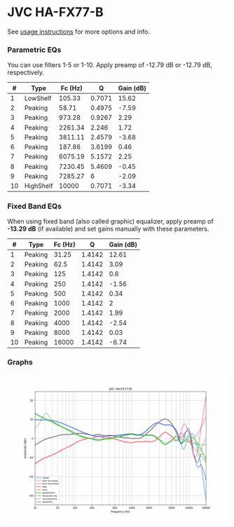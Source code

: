 # JVC HA-FX77-B
See [usage instructions](https://github.com/jaakkopasanen/AutoEq#usage) for more options and info.

### Parametric EQs
You can use filters 1-5 or 1-10. Apply preamp of -12.79 dB or -12.79 dB, respectively.

|   # | Type      |   Fc (Hz) |      Q |   Gain (dB) |
|-----|-----------|-----------|--------|-------------|
|   1 | LowShelf  |    105.33 | 0.7071 |       15.62 |
|   2 | Peaking   |     58.71 | 0.4975 |       -7.59 |
|   3 | Peaking   |    973.28 | 0.9267 |        2.29 |
|   4 | Peaking   |   2261.34 | 2.246  |        1.72 |
|   5 | Peaking   |   3811.11 | 2.4579 |       -3.68 |
|   6 | Peaking   |    187.86 | 3.6199 |        0.46 |
|   7 | Peaking   |   6075.19 | 5.1572 |        2.25 |
|   8 | Peaking   |   7230.45 | 5.4609 |       -0.45 |
|   9 | Peaking   |   7285.27 | 6      |       -2.09 |
|  10 | HighShelf |  10000    | 0.7071 |       -3.34 |

### Fixed Band EQs
When using fixed band (also called graphic) equalizer, apply preamp of **-13.29 dB** (if available) and set gains manually with these parameters.

|   # | Type    |   Fc (Hz) |      Q |   Gain (dB) |
|-----|---------|-----------|--------|-------------|
|   1 | Peaking |     31.25 | 1.4142 |       12.61 |
|   2 | Peaking |     62.5  | 1.4142 |        3.09 |
|   3 | Peaking |    125    | 1.4142 |        0.6  |
|   4 | Peaking |    250    | 1.4142 |       -1.56 |
|   5 | Peaking |    500    | 1.4142 |        0.34 |
|   6 | Peaking |   1000    | 1.4142 |        2    |
|   7 | Peaking |   2000    | 1.4142 |        1.99 |
|   8 | Peaking |   4000    | 1.4142 |       -2.54 |
|   9 | Peaking |   8000    | 1.4142 |        0.03 |
|  10 | Peaking |  16000    | 1.4142 |       -6.74 |

### Graphs
![](./JVC%20HA-FX77-B.png)
